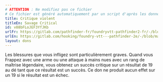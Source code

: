 ```yaml
---
# ATTENTION : Ne modifiez pas ce fichier
# Ce fichier est généré automatiquement par un script d'après les données du module Foundry VTT officiel et de sa traduction
title: Critique violent
titleEn: Savage Critical
id: v88bFLoJEF3YfJKb
urlFr: https://gitlab.com/pathfinder-fr/foundryvtt-pathfinder2-fr/-/blob/master/data/feats/v88bFLoJEF3YfJKb.htm
urlEn: https://gitlab.com/hooking/foundry-vtt---pathfinder-2e/-/blob/master/packs/data/feats.db/savage-critical.json
layout: dons
---
```

Les blessures que vous infligez sont particulièrement graves. Quand vous Frappez avec une arme ou une attaque à mains nues avec un rang de maîtrise légendaire, vous obtenez un succès critique sur un résultat de 19 au dé tant que ce résultat est un succès. Ce don ne produit aucun effet sur un 19 si le résultat est un échec.
